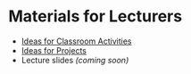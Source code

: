 # Materials for Lecturers

* [Ideas for Classroom Activities](activities/activities.md)
* [Ideas for Projects](projects/projects.md)
* Lecture slides *(coming soon)* 
